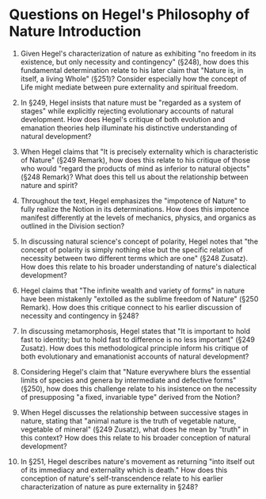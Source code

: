 # Questions on Hegel's Philosophy of Nature Introduction

1. Given Hegel's characterization of nature as exhibiting "no freedom in its existence, but only necessity and contingency" (§248), how does this fundamental determination relate to his later claim that "Nature is, in itself, a living Whole" (§251)? Consider especially how the concept of Life might mediate between pure externality and spiritual freedom.

2. In §249, Hegel insists that nature must be "regarded as a system of stages" while explicitly rejecting evolutionary accounts of natural development. How does Hegel's critique of both evolution and emanation theories help illuminate his distinctive understanding of natural development?

3. When Hegel claims that "It is precisely externality which is characteristic of Nature" (§249 Remark), how does this relate to his critique of those who would "regard the products of mind as inferior to natural objects" (§248 Remark)? What does this tell us about the relationship between nature and spirit?

4. Throughout the text, Hegel emphasizes the "impotence of Nature" to fully realize the Notion in its determinations. How does this impotence manifest differently at the levels of mechanics, physics, and organics as outlined in the Division section?

5. In discussing natural science's concept of polarity, Hegel notes that "the concept of polarity is simply nothing else but the specific relation of necessity between two different terms which are one" (§248 Zusatz). How does this relate to his broader understanding of nature's dialectical development?

6. Hegel claims that "The infinite wealth and variety of forms" in nature have been mistakenly "extolled as the sublime freedom of Nature" (§250 Remark). How does this critique connect to his earlier discussion of necessity and contingency in §248?

7. In discussing metamorphosis, Hegel states that "It is important to hold fast to identity; but to hold fast to difference is no less important" (§249 Zusatz). How does this methodological principle inform his critique of both evolutionary and emanationist accounts of natural development?

8. Considering Hegel's claim that "Nature everywhere blurs the essential limits of species and genera by intermediate and defective forms" (§250), how does this challenge relate to his insistence on the necessity of presupposing "a fixed, invariable type" derived from the Notion?

9. When Hegel discusses the relationship between successive stages in nature, stating that "animal nature is the truth of vegetable nature, vegetable of mineral" (§249 Zusatz), what does he mean by "truth" in this context? How does this relate to his broader conception of natural development?

10. In §251, Hegel describes nature's movement as returning "into itself out of its immediacy and externality which is death." How does this conception of nature's self-transcendence relate to his earlier characterization of nature as pure externality in §248?